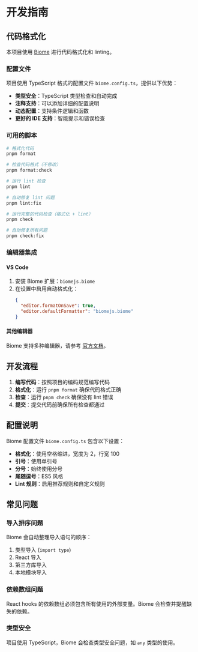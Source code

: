 # 开发指南

## 代码格式化

本项目使用 [Biome](https://biomejs.dev/) 进行代码格式化和 linting。

### 配置文件

项目使用 TypeScript 格式的配置文件 `biome.config.ts`，提供以下优势：

- **类型安全**：TypeScript 类型检查和自动完成
- **注释支持**：可以添加详细的配置说明
- **动态配置**：支持条件逻辑和函数
- **更好的 IDE 支持**：智能提示和错误检查

### 可用的脚本

```bash
# 格式化代码
pnpm format

# 检查代码格式（不修改）
pnpm format:check

# 运行 lint 检查
pnpm lint

# 自动修复 lint 问题
pnpm lint:fix

# 运行完整的代码检查（格式化 + lint）
pnpm check

# 自动修复所有问题
pnpm check:fix
```

### 编辑器集成

#### VS Code

1. 安装 Biome 扩展：`biomejs.biome`
2. 在设置中启用自动格式化：
   ```json
   {
     "editor.formatOnSave": true,
     "editor.defaultFormatter": "biomejs.biome"
   }
   ```

#### 其他编辑器

Biome 支持多种编辑器，请参考 [官方文档](https://biomejs.dev/guides/getting-started/)。

## 开发流程

1. **编写代码**：按照项目的编码规范编写代码
2. **格式化**：运行 `pnpm format` 确保代码格式正确
3. **检查**：运行 `pnpm check` 确保没有 lint 错误
4. **提交**：提交代码前确保所有检查都通过

## 配置说明

Biome 配置文件 `biome.config.ts` 包含以下设置：

- **格式化**：使用空格缩进，宽度为 2，行宽 100
- **引号**：使用单引号
- **分号**：始终使用分号
- **尾随逗号**：ES5 风格
- **Lint 规则**：启用推荐规则和自定义规则

## 常见问题

### 导入排序问题

Biome 会自动整理导入语句的顺序：
1. 类型导入 (`import type`)
2. React 导入
3. 第三方库导入
4. 本地模块导入

### 依赖数组问题

React hooks 的依赖数组必须包含所有使用的外部变量。Biome 会检查并提醒缺失的依赖。

### 类型安全

项目使用 TypeScript，Biome 会检查类型安全问题，如 `any` 类型的使用。
